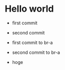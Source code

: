 # Hello world

- first commit
- second commit

- first commit to br-a
- second commit to br-a

- hoge